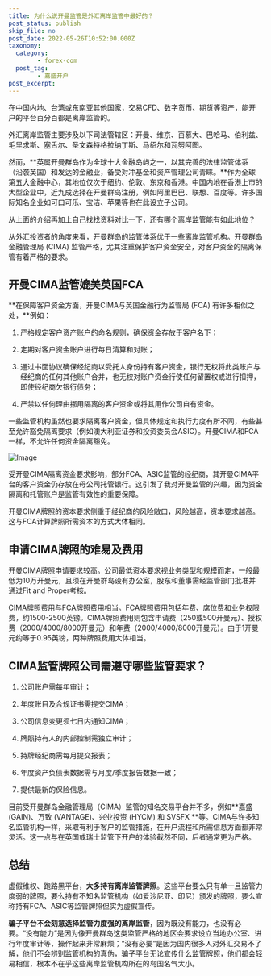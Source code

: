 ```yaml
---
title: 为什么说开曼监管是外汇离岸监管中最好的？
post_status: publish
skip_file: no
post_date: 2022-05-26T10:52:00.000Z
taxonomy:
  category:
        - forex-com
  post_tag:
        - 嘉盛开户
post_excerpt: 
---
```

在中国内地、台湾或东南亚其他国家，交易CFD、数字货币、期货等资产，能开户的平台百分百都是离岸监管的。

外汇离岸监管主要涉及以下司法管辖区：开曼、维京、百慕大、巴哈马、伯利兹、毛里求斯、塞舌尔、圣文森特格拉纳丁斯、马绍尔和瓦努阿图。

然而，**英属开曼群岛作为全球十大金融岛屿之一，以其完善的法律监管体系（沿袭英国）和发达的金融业，备受对冲基金和资产管理公司青睐。**作为全球第五大金融中心，其地位仅次于纽约、伦敦、东京和香港。中国内地在香港上市的大型企业中，近九成选择在开曼群岛注册，例如阿里巴巴、联想、百度等。许多国际知名企业如可口可乐、宝洁、苹果等也在此设立子公司。

从上面的介绍再加上自己找找资料对比一下，还有哪个离岸监管能有如此地位？

从外汇投资者的角度来看，开曼群岛的监管体系优于一些离岸监管机构。开曼群岛金融管理局 (CIMA) 监管严格，尤其注重保护客户资金安全，对客户资金的隔离保管有着严格的要求。

## 开曼CIMA监管媲美英国FCA

**在保障客户资金方面，开曼CIMA与英国金融行为监管局 (FCA) 有许多相似之处，**例如：

1. 严格规定客户资产账户的命名规则，确保资金存放于客户名下；

1. 定期对客户资金账户进行每日清算和对账；

1. 通过书面协议确保经纪商以受托人身份持有客户资金，银行无权将此类账户与经纪商的任何其他账户合并，也无权对账户资金行使任何留置权或进行扣押，即使经纪商欠银行债务；

1. 严禁以任何理由挪用隔离的客户资金或将其用作公司自有资金。

一些监管机构虽然也要求隔离客户资金，但具体规定和执行力度有所不同，有些甚至允许豁免隔离要求（例如澳大利亚证券和投资委员会ASIC）。开曼CIMA和FCA一样，不允许任何资金隔离豁免。

![Image](https://prod-files-secure.s3.us-west-2.amazonaws.com/39ed1227-6d7d-4570-be36-9ccd4a2c4241/bd849744-3fcb-4a37-8312-357962c8f065/image.png?X-Amz-Algorithm=AWS4-HMAC-SHA256&X-Amz-Content-Sha256=UNSIGNED-PAYLOAD&X-Amz-Credential=ASIAZI2LB4666JSJP3EY%2F20250609%2Fus-west-2%2Fs3%2Faws4_request&X-Amz-Date=20250609T041350Z&X-Amz-Expires=3600&X-Amz-Security-Token=IQoJb3JpZ2luX2VjEMT%2F%2F%2F%2F%2F%2F%2F%2F%2F%2FwEaCXVzLXdlc3QtMiJHMEUCIQDNYartDtgSr4WiLpPuWaWF0mdM%2F3f3IFbeJ2rz2WF0PwIgBAycEzC0lrrbxGCens108C%2BxEqG9jWprFQLlElV85Z4qiAQInf%2F%2F%2F%2F%2F%2F%2F%2F%2F%2FARAAGgw2Mzc0MjMxODM4MDUiDINFKiEn17fc1EmTqircA6c9gKXg9pmoQEpXKfMcip2EDzMJR24llXQlc3Jk5SsoFmgEDA2xJzmwOhJudINWpBJwTHt%2FGAqCX6hXkBWeG%2BKyPBYZJiPdRH2sefv8Kbi4vqa98hbXVd4wkwQ6eQ3vtWByQebPunQ5Ngemla%2BVbfPdarIZ89eUvCvM8p972fsq0EIr1I1m4CjjG9bU5DggaNm1o0NfeD6cseMHM%2F2CclAoODMcQAdDdBPNjHw%2BOF1nFSvwhs1WZuk6EBveJSK5FRyByAQAG%2FRMBm93wiDPvqFLiPmS6OOnh6%2B%2FxXTFZ4m2t5l%2F14q5iF46y2z6gpr5RDXBEYbOY%2BhYh2ePgrPUG0gUtLPCKS8u5xZYmWyiRXItHilIbznofpSEiNCFyLAdRCj5YZRG4N9%2FHy1%2B7kH6jtwxHBLB2WDzp1%2F7kx3OhIxty5VHwOpNVFklH5%2Bzyyg0XluM0Q%2BoapEcS6R3AqJvdHoS5fAAUkvgx8uK4qIDlyRxKq3Qcrir%2FjVsmz7e8WO7DndZLQMaZZtAcSR4AJSOrpe8W5lsW2XbaMxMj7tRyCYGo8tOjqy933mqeWQF24ClxACHJW25hS4zZXm%2BTIebWar6n8v8%2BJQMF7T69KjPZck%2BvgWHPmpAQa8JQpiPMOK7mcIGOqUBatDYZxzoA5oFww57wecDi%2FqPO5QGHRv2KlrOttZ9wFbfh0M55Yp6zV9I2hR6oOTFDNUx8JPOL38vD4k4fJ0BdGBKbbiXBjcVdahwwF1yRMW7vjy12QQDOaDQNR2HyL8WI%2BuevlIywXUkYpHFtdXNDAF3PSh7gTrGMQVNkUWLi9QsY6WJzW7yWMDcyDAn9Ryn206FMNRAPSr5qJ2cIdK1hLV2RpxI&X-Amz-Signature=13c5d4f6ab6f58c3311855b26e263a1af16bf334f752196d2aca8dc2f1546f45&X-Amz-SignedHeaders=host&x-id=GetObject)

受开曼CIMA隔离资金要求影响，部分FCA、ASIC监管的经纪商，其开曼CIMA平台的客户资金仍存放在母公司托管银行。这引发了我对开曼监管的兴趣，因为资金隔离和托管账户是监管有效性的重要保障。

开曼CIMA牌照的资本要求侧重于经纪商的风险敞口，风险越高，资本要求越高。这与FCA计算牌照所需资本的方式大体相同。

## **申请CIMA牌照的难易及费用**

开曼CIMA牌照申请要求较高。公司最低资本要求视业务类型和规模而定，一般最低为10万开曼元，且须在开曼群岛设有办公室，股东和董事需经监管部门批准并通过Fit and Proper考核。

CIMA牌照费用与FCA牌照费用相当。FCA牌照费用包括年费、席位费和业务权限费，约1500-2500英镑。CIMA牌照费用则包含申请费（250或500开曼元）、授权费（2000/4000/8000开曼元）和年费（2000/4000/8000开曼元）。由于1开曼元约等于0.95英镑，两种牌照费用大体相当。

## CIMA监管牌照公司需遵守哪些监管要求？

1. 公司账户需每年审计；

1. 年度账目及合规证书需提交CIMA；

1. 公司信息变更须七日内通知CIMA；

1. 牌照持有人的内部控制需独立审计；

1. 持牌经纪商需每月提交报表；

1. 年度资产负债表数据需与月度/季度报告数据一致；

1. 提供最新的保险信息。

目前受开曼群岛金融管理局（CIMA）监管的知名交易平台并不多，例如**嘉盛 (GAIN)、万致 (VANTAGE)、兴业投资 (HYCM) 和 SVSFX **等。CIMA与许多知名监管机构一样，采取有利于客户的监管措施，在开户流程和所需信息方面都非常灵活。这一点与在英国或瑞士监管下开户的体验截然不同，后者通常更为严格。

## 总结

虚假维权、跑路黑平台，**大多持有离岸监管牌照**。这些平台要么只有单一且监管力度弱的牌照，要么持有不知名监管机构（如爱沙尼亚、印尼）颁发的牌照，要么宣称持有FCA、ASIC等监管牌照但实为虚假宣传。

**骗子平台不会刻意选择监管力度强的离岸监管**，因为既没有能力，也没有必要。“没有能力”是因为像开曼群岛这类监管严格的地区会要求设立当地办公室、进行年度审计等，操作起来非常麻烦；“没有必要”是因为国内很多人对外汇交易不了解，他们不会辨别监管机构的真伪，骗子平台无论宣传什么监管牌照，他们都会轻易相信，根本不在乎这些离岸监管机构所在的岛国名气大小。